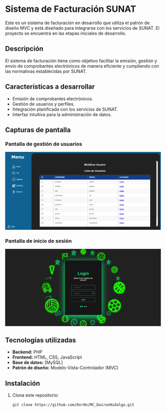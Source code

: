 # Sistema de Facturación SUNAT

Este es un sistema de facturación en desarrollo que utiliza el patrón de diseño MVC y está diseñado para integrarse con los servicios de SUNAT. El proyecto se encuentra en las etapas iniciales de desarrollo.

## Descripción

El sistema de facturación tiene como objetivo facilitar la emisión, gestión y envío de comprobantes electrónicos de manera eficiente y cumpliendo con las normativas establecidas por SUNAT.

## Características a desarrollar

- Emisión de comprobantes electrónicos.
- Gestión de usuarios y perfiles.
- Integración planificada con los servicios de SUNAT.
- Interfaz intuitiva para la administración de datos.

## Capturas de pantalla

### Pantalla de gestión de usuarios
![Gestión de usuarios](img/CapturaDePantallaModificarUsuario.png)

### Pantalla de inicio de sesión
![Inicio de sesión](img/CapturaDePantallaLogin.png)

## Tecnologías utilizadas

- **Backend:** PHP
- **Frontend:** HTML, CSS, JavaScript
- **Base de datos:** [MySQL]
- **Patrón de diseño:** Modelo-Vista-Controlador (MVC)

## Instalación

1. Clona este repositorio:
   ```bash
   git clone https://github.com/Dxr0n/MC_DaironHidalgo.git

